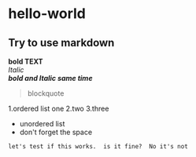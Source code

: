 # hello-world
## Try to use markdown
**bold TEXT**\
*Italic*\
***bold and Italic same time***

>blockquote


1.ordered list one
2.two
3.three

- unordered list
- don't forget the space

`
let's test if this works.  is it fine?  No it's not
`


